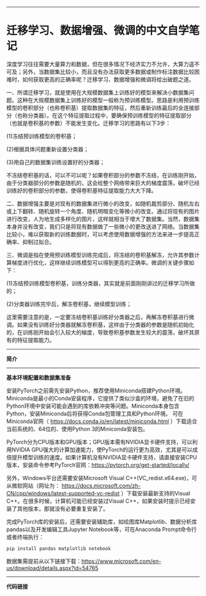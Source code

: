 ---------------------------------------------------------------------------------------------------
 
 # 迁移学习、数据增强、微调的中文自学笔记
 
深度学习往往需要大量算力和数据，但在很多情况下经济实力不允许，大算力遥不可及；另外，当数据集比较小，而且没有办法获取更多数据或制作标注数据比较困难时，如何获取更高的正确率呢？迁移学习、数据增强和微调将给出破题之道。  

一、所谓迁移学习，就是使用在大规模数据集上训练好的模型来解决小数据集问题。这种在大规模数据集上训练好的模型一般称为预训练模型。思路是利用预训练模型的卷积部分（也称卷积基）提取数据集的特征，然后重新训练最后的全连接部分（也称分类器）。在这个特征提取过程中，要确保预训练模型的特征提取部分（也就是卷积基的参数）不能发生变化。迁移学习的思路有以下3步：  
 
(1)冻结预训练模型的卷积基；  
 
(2)根据具体问题重新设置分类器；  
 
(3)用自己的数据集训练设置好的分类器；  
 
不冻结卷积基的话，可以不可以呢？如果卷积部分的参数不冻结，在训练刚开始，由于分类器部分的参数是随机的，这会给整个网络带来巨大的梯度震荡，破坏已经训练好的卷积部分的参数，使得卷积基特征提取能力大大下降。
  
二、数据增强主要是对现有的数据集进行微小的改变，如随机裁剪部分、随机左右或上下翻转、随机旋转一个角度、随机明暗变化等微小的改变。通过将现有的图片进行改变，人为地生成多样化的图片，这样就相当于增大了数据集。当然，数据集本身并没有改变，我们只是将现有数据做了一些微小的更改送进了网络。当数据集比较小，难以获取新的训练数据时，可以考虑使用数据增强的方法来进一步提高正确率、抑制过拟合。  

三、微调是指在使用预训练模型训练完成后，将冻结的卷积基解冻，允许其参数计算梯度进行优化，这样继续训练模型可以得到更高的正确率。微调的关键步骤如下：  

(1)冻结预训练模型卷积基，训练分类器，其实就是前面刚刚讲过的迁移学习所做的；  

(2)分类器训练完毕后，解冻卷积基，继续模型训练；  

这里需要注意的是，一定要冻结卷积基训练好分类器之后，再解冻卷积基进行微调。如果没有训练好分类器就解冻卷积基，这样由于分类器的参数是随机初始化的，在训练刚开始会引入较大的梯度，导致卷积基参数发生较大的震荡，破坏其原有的特征提取能力。

--------------------------------------------------------------------------------------------------
**简介**





--------------------------------------------------------------------------------------------------
**基本环境配置和数据集准备**    

安装PyTorch之前需先安装Python，推荐使用Miniconda搭建Python环境。Miniconda是最小的Conda安装程序，它提供了类似沙盒的环境，避免了在旧的Python环境中安装可能会遇到的库依赖冲突等问题。Miniconda本身包含Python，安装Miniconda后将获得Conda包管理工具和Python环境。
可在Miniconda官网（ https://docs.conda.io/en/latest/miniconda.html ）下载适合当前系统的、64位的、使用Python 3的Miniconda安装包。  

PyTorch分为CPU版本和GPU版本；GPU版本需有NVIDIA显卡硬件支持，可以利用NVIDIA GPU强大的计算加速能力，使PyTorch的运行更为高效，尤其是可以成倍提升模型训练的速度。如果计算机没有NVIDIA显卡硬件支持，请直接安装CPU版本，安装命令参考PyTorch官网：https://pytorch.org/get-started/locally/  

另外，Windows平台还需要安装Microsoft Visual C++(VC_redist.x64.exe)，可从微软网站（网址为： https://docs.microsoft.com/zh-CN/cpp/windows/latest-supported-vc-redist ）下载安装最新支持的Visual C++。在很多时候，计算机可能已经安装过Visual C++，如果安装时提示已经安装了其他版本，那就没有必要重复安装了。  

完成PyTorch库的安装后，还需要安装辅助库，如绘图库Matplotlib、数据分析库pandas以及开发编辑工具Jupyter Notebook等，可在Anaconda Prompt命令行或者终端执行：   
```bash
pip install pandas matplotlib notebook
```

数据集需提前从以下链接下载：https://www.microsoft.com/en-us/download/details.aspx?id=54765

--------------------------------------------------------------------------------------------------
**代码链接**


  
  
 

